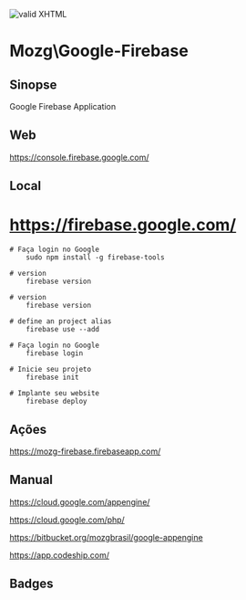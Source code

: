[checkmark]: https://raw.githubusercontent.com/mozgbrasil/mozgbrasil.github.io/master/assets/images/logos/logo_32_32.png "MOZG"
![valid XHTML][checkmark]

# Mozg\Google-Firebase

## Sinopse

Google Firebase Application

## Web

https://console.firebase.google.com/

## Local


# https://firebase.google.com/

    # Faça login no Google
        sudo npm install -g firebase-tools

    # version
        firebase version

    # version
        firebase version

    # define an project alias
        firebase use --add

    # Faça login no Google
        firebase login

    # Inicie seu projeto
        firebase init

    # Implante seu website
        firebase deploy

## Ações

https://mozg-firebase.firebaseapp.com/

## Manual

https://cloud.google.com/appengine/

https://cloud.google.com/php/

https://bitbucket.org/mozgbrasil/google-appengine

https://app.codeship.com/

## Badges

